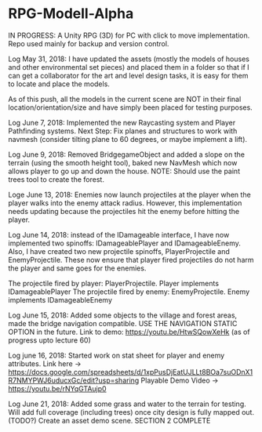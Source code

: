 # RPG-Modell-Alpha
IN PROGRESS: A Unity RPG (3D) for PC with click to move implementation. Repo used mainly for backup and version control.



Log May 31, 2018: I have updated the assets (mostly the models of houses and other environmental set pieces) and placed them in a folder so that if I can get a collaborator for the art and level design tasks, it is easy for them to locate and place the models.

As of this push, all the models in the current scene are NOT in their final location/orientation/size and have simply been placed for testing purposes.

Log June 7, 2018: Implemented the new Raycasting system and Player Pathfinding systems. Next Step: Fix planes and structures to work with navmesh (consider tilting plane to 60 degrees, or maybe implement a lift).

Log June 9, 2018: Removed BridgegameObject and added a slope on the terrain (using the smooth height tool), baked new NavMesh which now allows player to go up and down the house. NOTE: Should use the paint trees tool to create the forest.

Loge June 13, 2018: Enemies now launch projectiles at the player when the player walks into the enemy attack radius. However, this implementation needs updating because
the projectiles hit the enemy before hitting the player.

Log June 14, 2018: instead of the IDamageable interface, I have now implemented two spinoffs: IDamageablePlayer and IDamageableEnemy. Also, I have created two new projectile spinoffs, PlayerProjectile and EnemyProjectile. These now ensure that player fired projectiles do not harm the player and same goes for the enemies.

The projectile fired by player: PlayerProjectile. Player implements IDamageablePlayer
The projectile fired by enemy: EnemyProjectile. Enemy implements IDamageableEnemy

Log June 15, 2018: Added some objects to the village and forest areas, made the bridge navigation compatible. USE THE NAVIGATION STATIC OPTION in the future.
Link to demo: https://youtu.be/HtwSQowXeHk  (as of progress upto lecture 60)

Log june 16, 2018: Started work on stat sheet for player and enemy attributes. Link here -> https://docs.google.com/spreadsheets/d/1xpPusDjEatUJLLt8BOa7suODnX1R7NMYPWJ6uducxGc/edit?usp=sharing
Playable Demo Video -> https://youtu.be/rNYqGTAujp0

Log June 21, 2018: Added some grass and water to the terrain for testing. Will add full coverage (including trees) once city design is fully mapped out. (TODO?) Create an asset demo scene. SECTION 2 COMPLETE